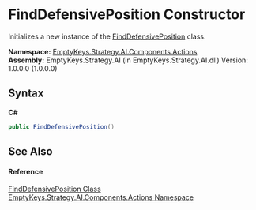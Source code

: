 # FindDefensivePosition Constructor 
 

Initializes a new instance of the <a href="T_EmptyKeys_Strategy_AI_Components_Actions_FindDefensivePosition">FindDefensivePosition</a> class.

**Namespace:**&nbsp;<a href="N_EmptyKeys_Strategy_AI_Components_Actions">EmptyKeys.Strategy.AI.Components.Actions</a><br />**Assembly:**&nbsp;EmptyKeys.Strategy.AI (in EmptyKeys.Strategy.AI.dll) Version: 1.0.0.0 (1.0.0.0)

## Syntax

**C#**<br />
``` C#
public FindDefensivePosition()
```


## See Also


#### Reference
<a href="T_EmptyKeys_Strategy_AI_Components_Actions_FindDefensivePosition">FindDefensivePosition Class</a><br /><a href="N_EmptyKeys_Strategy_AI_Components_Actions">EmptyKeys.Strategy.AI.Components.Actions Namespace</a><br />